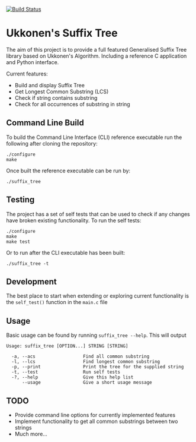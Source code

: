 [![Build Status](https://travis-ci.org/mattporritt/ukkonen_suffix_tree.svg?branch=master)](https://travis-ci.org/mattporritt/ukkonen_suffix_tree)

# Ukkonen's Suffix Tree
The aim of this project is to provide a full featured Generalised Suffix Tree library based on Ukkonen's Algorithm. Including a reference C application and Python interface.

Current features:

* Build and display Suffix Tree
* Get Longest Common Substring (LCS)
* Check if string contains substring
* Check for all occurrences of substring in string

## Command Line Build
To build the Command Line Interface (CLI) reference executable run the following after cloning the repository:
```
./configure
make
```
Once built the reference executable can be run by:
```
./suffix_tree
```

## Testing
The project has a set of self tests that can be used to check if any changes have broken existing functionality.
To run the self tests:
```
./configure
make
make test
```
Or to run after the CLI executable has been built:
```
./suffix_tree -t
```
## Development
The best place to start when extending or exploring current functionality is the `self_test()` function in the `main.c` file

## Usage
Basic usage can be found by running `suffix_tree --help`. This will output
```
Usage: suffix_tree [OPTION...] STRING [STRING]

  -a, --acs                  Find all common substring
  -l, --lcs                  Find longest common substring
  -p, --print                Print the tree for the supplied string
  -t, --test                 Run self tests
  -?, --help                 Give this help list
      --usage                Give a short usage message

```

## TODO
* Provide command line options for currently implemented features
* Implement functionality to get all common substrings between two strings
* Much more...
